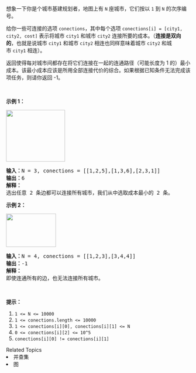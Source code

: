 <p>想象一下你是个城市基建规划者，地图上有&nbsp;<code>N</code>&nbsp;座城市，它们按以&nbsp;<code>1</code> 到&nbsp;<code>N</code>&nbsp;的次序编号。</p>

<p>给你一些可连接的选项&nbsp;<code>conections</code>，其中每个选项&nbsp;<code>conections[i] = [city1, city2, cost]</code>&nbsp;表示将城市&nbsp;<code>city1</code> 和城市&nbsp;<code>city2</code>&nbsp;连接所要的成本。（<strong>连接是双向的</strong>，也就是说城市 <code>city1</code>&nbsp;和城市&nbsp;<code>city2</code>&nbsp;相连也同样意味着城市&nbsp;<code>city2</code> 和城市&nbsp;<code>city1</code>&nbsp;相连）。</p>

<p>返回使得每对城市间都存在将它们连接在一起的连通路径（可能长度为 1 的）最小成本。该最小成本应该是所用全部连接代价的综合。如果根据已知条件无法完成该项任务，则请你返回&nbsp;-1。</p>

<p>&nbsp;</p>

<p><strong>示例 1：</strong></p>

<p><img alt="" src="https://assets.leetcode-cn.com/aliyun-lc-upload/uploads/2019/07/27/1314_ex2.png" style="height: 141px; width: 161px;"></p>

<pre><strong>输入：</strong>N = 3, conections = [[1,2,5],[1,3,6],[2,3,1]]
<strong>输出：</strong>6
<strong>解释：</strong>
选出任意 2 条边都可以连接所有城市，我们从中选取成本最小的 2 条。
</pre>

<p><strong>示例 2：</strong></p>

<p><img alt="" src="https://assets.leetcode-cn.com/aliyun-lc-upload/uploads/2019/07/27/1314_ex1.png" style="height: 91px; width: 136px;"></p>

<pre><strong>输入：</strong>N = 4, conections = [[1,2,3],[3,4,4]]
<strong>输出：</strong>-1
<strong>解释： </strong>
即使连通所有的边，也无法连接所有城市。
</pre>

<p>&nbsp;</p>

<p><strong>提示：</strong></p>

<ol>
	<li><code>1 &lt;= N &lt;= 10000</code></li>
	<li><code>1 &lt;= conections.length &lt;= 10000</code></li>
	<li><code>1 &lt;= conections[i][0], conections[i][1] &lt;= N</code></li>
	<li><code>0 &lt;= conections[i][2] &lt;= 10^5</code></li>
	<li><code>conections[i][0] != conections[i][1]</code></li>
</ol>
<div><div>Related Topics</div><div><li>并查集</li><li>图</li></div></div>